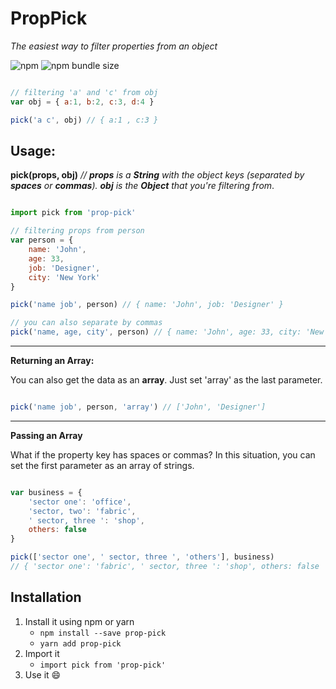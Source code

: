 # PropPick

*The easiest way to filter properties from an object*

![npm](https://img.shields.io/npm/dm/prop-pick)
![npm bundle size](https://img.shields.io/bundlephobia/min/prop-pick)

```js

// filtering 'a' and 'c' from obj
var obj = { a:1, b:2, c:3, d:4 }

pick('a c', obj) // { a:1 , c:3 }

```

## Usage:
**pick(props, obj)** *// **props** is a **String** with the object keys (separated by **spaces** or **commas**). **obj** is the **Object** that you're filtering from*.

```js

import pick from 'prop-pick'

// filtering props from person
var person = {
    name: 'John',
    age: 33,
    job: 'Designer',
    city: 'New York'
}

pick('name job', person) // { name: 'John', job: 'Designer' }

// you can also separate by commas
pick('name, age, city', person) // { name: 'John', age: 33, city: 'New York' }

```

------------

**Returning an Array:**

You can also get the data as an **array**. Just set 'array' as the last parameter.

```js

pick('name job', person, 'array') // ['John', 'Designer']

```

------------

**Passing an Array**

What if the property key has spaces or commas? In this situation, you can set the first parameter as an array of strings.

```js

var business = {
    'sector one': 'office',
    'sector, two': 'fabric',
    ' sector, three ': 'shop',
    others: false
}

pick(['sector one', ' sector, three ', 'others'], business)
// { 'sector one': 'fabric', ' sector, three ': 'shop', others: false  }

```

## Installation
1. Install it using npm or yarn
    - ``npm install --save prop-pick``
    - ``yarn add prop-pick``
2. Import it
    - ``import pick from 'prop-pick'``
3. Use it 😄